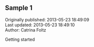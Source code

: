 ## Sample 1  
Originally published: 2013-05-23 18:49:09  
Last updated: 2013-05-23 18:49:10  
Author: Catrina Foltz  
  
Getting started